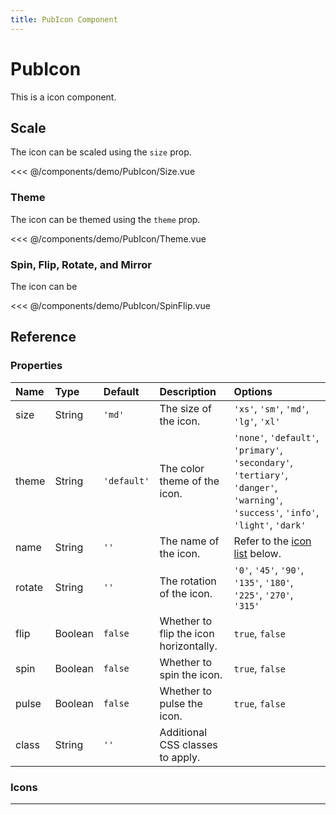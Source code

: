 ```yaml
---
title: PubIcon Component
---
```


<script setup>
import Size from './demo/PubIcon/Size.vue';
import Theme from './demo/PubIcon/Theme.vue';
import DisplayIcon from './demo/PubIcon/DisplayIcon.vue';
import SpinFlip from './demo/PubIcon/SpinFlip.vue';
</script>

# PubIcon

This is a icon component.

## Scale

The icon can be scaled using the `size` prop.

<demo-container>
  <Size/>
</demo-container>

<<< @/components/demo/PubIcon/Size.vue

### Theme

The icon can be themed using the `theme` prop.

<demo-container>
  <Theme/>
</demo-container>

<<< @/components/demo/PubIcon/Theme.vue

### Spin, Flip, Rotate, and Mirror

The icon can be 
<demo-container>
<SpinFlip/>
</demo-container>

<<< @/components/demo/PubIcon/SpinFlip.vue


## Reference

### Properties

| Name | Type | Default | Description | Options |
| :--- | :--- | :--- | :--- | :--- |
| size | String | `'md'` | The size of the icon. | `'xs'`, `'sm'`, `'md'`, `'lg'`, `'xl'` |
| theme | String | `'default'` | The color theme of the icon. | `'none'`, `'default'`, `'primary'`, `'secondary'`, `'tertiary'`, `'danger'`, `'warning'`, `'success'`, `'info'`, `'light'`, `'dark'` |
| name | String | `''` | The name of the icon. | Refer to the [icon list](#icons) below. |
|rotate | String | `''` | The rotation of the icon. | `'0'`, `'45'`, `'90'`, `'135'`, `'180'`, `'225'`, `'270'`, `'315'` |
|flip | Boolean | `false` | Whether to flip the icon horizontally. | `true`, `false` |
|spin | Boolean | `false` | Whether to spin the icon. | `true`, `false` |
|pulse | Boolean | `false` | Whether to pulse the icon. | `true`, `false` |
| class | String | `''` | Additional CSS classes to apply. | |

### Icons

<demo-container>
  <DisplayIcon name="alert"/>
  <DisplayIcon name="alert-circle"/>
  <DisplayIcon name="close"/>
  <DisplayIcon name="close-circle"/>
  <DisplayIcon name="check"/>
  <DisplayIcon name="check-circle"/>
  <DisplayIcon name="info"/>
  <DisplayIcon name="info-circle"/>
  <DisplayIcon name="plus"/>
  <DisplayIcon name="plus-circle"/>
  <DisplayIcon name="minus"/>
  <DisplayIcon name="minus-circle"/>
  <hr/>
  <DisplayIcon name="cart"/>
</demo-container>
